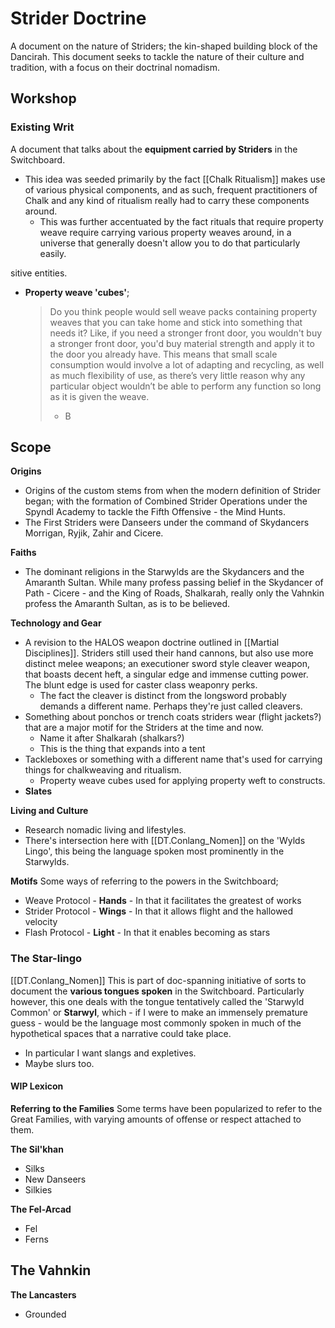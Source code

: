# Strider Doctrine
A document on the nature of Striders; the kin-shaped building block of the Dancirah. This document seeks to tackle the nature of their culture and tradition, with a focus on their doctrinal nomadism.


## Workshop
### Existing Writ
A document that talks about the **equipment carried by Striders** in the Switchboard.

- This idea was seeded primarily by the fact [[Chalk Ritualism]] makes use of various physical components, and as such, frequent practitioners of Chalk and any kind of ritualism really had to carry these components around.
	- This was further accentuated by the fact rituals that require property weave require carrying various property weaves around, in a universe that generally doesn't allow you to do that particularly easily.

sitive entities.

- **Property weave 'cubes'**;
	>Do you think people would sell weave packs containing property weaves that you can take home and stick into something that needs it? Like, if you need a stronger front door, you wouldn't buy a stronger front door, you'd buy material strength and apply it to the door you already have. This means that small scale consumption would involve a lot of adapting and recycling, as well as much flexibility of use, as there’s very little reason why any particular object wouldn’t be able to perform any function so long as it is given the weave.
	>- B

## Scope
**Origins**
- Origins of the custom stems from when the modern definition of Strider began; with the formation of Combined Strider Operations under the Spyndl Academy to tackle the Fifth Offensive - the Mind Hunts.
- The First Striders were Danseers under the command of Skydancers Morrigan, Ryjik, Zahir and Cicere. 

**Faiths**
- The dominant religions in the Starwylds are the Skydancers and the Amaranth Sultan. While many profess passing belief in the Skydancer of Path - Cicere - and the King of Roads, Shalkarah, really only the Vahnkin profess the Amaranth Sultan, as is to be believed. 

**Technology and Gear**
- A revision to the HALOS weapon doctrine outlined in [[Martial Disciplines]]. Striders still used their hand cannons, but also use more distinct melee weapons; an executioner sword style cleaver weapon, that boasts decent heft, a singular edge and immense cutting power. The blunt edge is used for caster class weaponry perks.
	- The fact the cleaver is distinct from the longsword probably demands a different name. Perhaps they're just called cleavers.
- Something about ponchos or trench coats striders wear (flight jackets?) that are a major motif for the Striders at the time and now.
	- Name it after Shalkarah (shalkars?)
	- This is the thing that expands into a tent
- Tackleboxes or something with a different name that's used for carrying things for chalkweaving and ritualism.
	- Property weave cubes used for applying property weft to constructs.
- **Slates**

**Living and Culture**
- Research nomadic living and lifestyles.
- There's intersection here with [[DT.Conlang_Nomen]] on the 'Wylds Lingo', this being the language spoken most prominently in the Starwylds.

**Motifs**
Some ways of referring to the powers in the Switchboard;
- Weave Protocol - **Hands** - In that it facilitates the greatest of works
- Strider Protocol - **Wings** - In that it allows flight and the hallowed velocity
- Flash Protocol - **Light** - In that it enables becoming as stars

### The Star-lingo
[[DT.Conlang_Nomen]]
This is part of doc-spanning initiative of sorts to document the **various tongues spoken** in the Switchboard. Particularly however, this one deals with the tongue tentatively called the 'Starwyld Common' or **Starwyl**, which - if I were to make an immensely premature guess - would be the language most commonly spoken in much of the hypothetical spaces that a narrative could take place.

- In particular I want slangs and expletives.
- Maybe slurs too.

#### WIP Lexicon
**Referring to the Families**
Some terms have been popularized to refer to the Great Families, with varying amounts of offense or respect attached to them.

**The Sil'khan**
- Silks
- New Danseers
- Silkies

**The Fel-Arcad**
- Fel
- Ferns

**The Vahnkin**
- 

**The Lancasters**
- Grounded